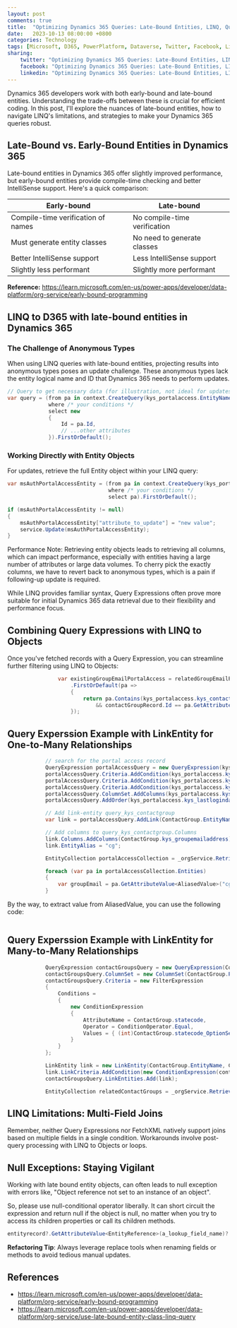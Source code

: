 ```yaml
---
layout: post
comments: true
title:  "Optimizing Dynamics 365 Queries: Late-Bound Entities, LINQ, Query Expressions"
date:   2023-10-13 08:00:00 +0800
categories: Technology
tags: [Microsoft, D365, PowerPlatform, Dataverse, Twitter, Facebook, LinkedIn]
sharing:
    twitter: "Optimizing Dynamics 365 Queries: Late-Bound Entities, LINQ, Query Expressions"
    facebook: "Optimizing Dynamics 365 Queries: Late-Bound Entities, LINQ, Query Expressions"
    linkedin: "Optimizing Dynamics 365 Queries: Late-Bound Entities, LINQ, Query Expressions"
---
```

Dynamics 365 developers work with both early-bound and late-bound entities.  Understanding the trade-offs between these is crucial for efficient coding. In this post, I'll explore the nuances of late-bound entities, how to navigate LINQ's limitations, and strategies to make your Dynamics 365 queries robust.

## Late-Bound vs. Early-Bound Entities in Dynamics 365

Late-bound entities in Dynamics 365 offer slightly improved performance, but early-bound entities provide compile-time checking and better IntelliSense support. Here's a quick comparison:

**Early-bound**                                     |  **Late-bound** 
-------------------------------------------------- | --------------------------------------------
Compile-time verification of names                 | No compile-time verification
Must generate entity classes                       | No need to generate classes
Better IntelliSense support                        | Less IntelliSense support
Slightly less performant                           | Slightly more performant

**Reference:** https://learn.microsoft.com/en-us/power-apps/developer/data-platform/org-service/early-bound-programming

## LINQ to D365 with late-bound entities in Dynamics 365
### The Challenge of Anonymous Types
When using LINQ queries with late-bound entities, projecting results into anonymous types poses an update challenge. These anonymous types lack the entity logical name and ID that Dynamics 365 needs to perform updates.

```csharp
// Query to get necessary data (for illustration, not ideal for updates)
var query = (from pa in context.CreateQuery(kys_portalaccess.EntityName)
             where /* your conditions */
             select new
             {
                 Id = pa.Id, 
                 // ...other attributes
             }).FirstOrDefault(); 

```
### Working Directly with Entity Objects
For updates, retrieve the full Entity object within your LINQ query:
```csharp
var msAuthPortalAccessEntity = (from pa in context.CreateQuery(kys_portalaccess.EntityName)
                                where /* your conditions */
                                select pa).FirstOrDefault();

if (msAuthPortalAccessEntity != null)
{
    msAuthPortalAccessEntity["attribute_to_update"] = "new value";
    service.Update(msAuthPortalAccessEntity);
}

```
Performance Note: Retrieving entity objects leads to retrieving all columns, which can impact performance, especially with entities having a large number of attributes or large data volumes. To cherry pick the exactly columns, we have to revert back to anonymous types, which is a pain if following-up update is required. 

While LINQ provides familiar syntax, Query Expressions often prove more suitable for initial Dynamics 365 data retrieval due to their flexibility and performance focus.

## Combining Query Expressions with LINQ to Objects
Once you've fetched records with a Query Expression, you can streamline further filtering using LINQ to Objects:

```csharp
                var existingGroupEmailPortalAccess = relatedGroupEmailPortalAccess.Entities
                    .FirstOrDefault(pa =>
                    {
                        return pa.Contains(kys_portalaccess.kys_contactgroupid)
                            && contactGroupRecord.Id == pa.GetAttributeValue<EntityReference>(kys_portalaccess.kys_contactgroupid).Id;
                    });
```

## Query Experssion Example with LinkEntity for One-to-Many Relationships
```csharp
            // search for the portal access record
            QueryExpression portalAccessQuery = new QueryExpression(kys_portalaccess.EntityName);
            portalAccessQuery.Criteria.AddCondition(kys_portalaccess.kys_contactid, ConditionOperator.Equal, contactRef.Id);
            portalAccessQuery.Criteria.AddCondition(kys_portalaccess.kys_logintypecode, ConditionOperator.Equal, (int)kys_portalaccess.kys_logintypecode_OptionSet.GroupEmailLogin);
            portalAccessQuery.Criteria.AddCondition(kys_portalaccess.kys_contactgroupid, ConditionOperator.Equal, contactGroupRef.Id);
            portalAccessQuery.ColumnSet.AddColumns(kys_portalaccess.kys_lastlogindatetime, kys_portalaccess.kys_logincount, kys_portalaccess.statecode, kys_portalaccess.statuscode);
            portalAccessQuery.AddOrder(kys_portalaccess.kys_lastlogindatetime, OrderType.Descending);

            // Add link-entity query_kys_contactgroup
            var link = portalAccessQuery.AddLink(ContactGroup.EntityName, kys_portalaccess.kys_contactgroupid, ContactGroup.PrimaryKey);

            // Add columns to query_kys_contactgroup.Columns
            link.Columns.AddColumns(ContactGroup.kys_groupemailaddress);
            link.EntityAlias = "cg";

            EntityCollection portalAccessCollection = _orgService.RetrieveMultiple(portalAccessQuery);

            foreach (var pa in portalAccessCollection.Entities)
            {
                var groupEmail = pa.GetAttributeValue<AliasedValue>("cg.kys_groupemailaddress")?.Value as string;
            }
```

By the way, to extract value from AliasedValue, you can use the following code:
```csharp

```

## Query Experssion Example with LinkEntity for Many-to-Many Relationships
```csharp
            QueryExpression contactGroupsQuery = new QueryExpression(ContactGroup.EntityName);
            contactGroupsQuery.ColumnSet = new ColumnSet(ContactGroup.PrimaryKey, ContactGroup.PrimaryName, ContactGroup.kys_groupemailaddress);
            contactGroupsQuery.Criteria = new FilterExpression
            {
                Conditions =
                {
                    new ConditionExpression
                    {
                        AttributeName = ContactGroup.statecode,
                        Operator = ConditionOperator.Equal,
                        Values = { (int)ContactGroup.statecode_OptionSet.Active }
                    }
                }
            };

            LinkEntity link = new LinkEntity(ContactGroup.EntityName, ContactGroup.RelMM_kys_kys_contactgroup_contact, ContactGroup.PrimaryKey, ContactGroup.PrimaryKey, JoinOperator.Inner);
            link.LinkCriteria.AddCondition(new ConditionExpression(contact.PrimaryKey, ConditionOperator.Equal, contactId));
            contactGroupsQuery.LinkEntities.Add(link);

            EntityCollection relatedContactGroups = _orgService.RetrieveMultiple(contactGroupsQuery);
```

## LINQ Limitations: Multi-Field Joins
Remember, neither Query Expressions nor FetchXML natively support joins based on multiple fields in a single condition. Workarounds involve post-query processing with LINQ to Objects or loops.

## Null Exceptions: Staying Vigilant
Working with late bound entity objects, can often leads to null exception with errors like, "Object reference not set to an instance of an object".

So, please use null-conditional operator liberally. It can short circuit the expression and return null if the object is null, no matter when you try to access its children properties or call its children methods.

```csharp
entityrecord?.GetAttributeValue<EntityReference>(a_lookup_field_name)?.Id
```

**Refactoring Tip**: Always leverage replace tools when renaming fields or methods to avoid tedious manual updates.

## References
- https://learn.microsoft.com/en-us/power-apps/developer/data-platform/org-service/early-bound-programming
- https://learn.microsoft.com/en-us/power-apps/developer/data-platform/org-service/use-late-bound-entity-class-linq-query